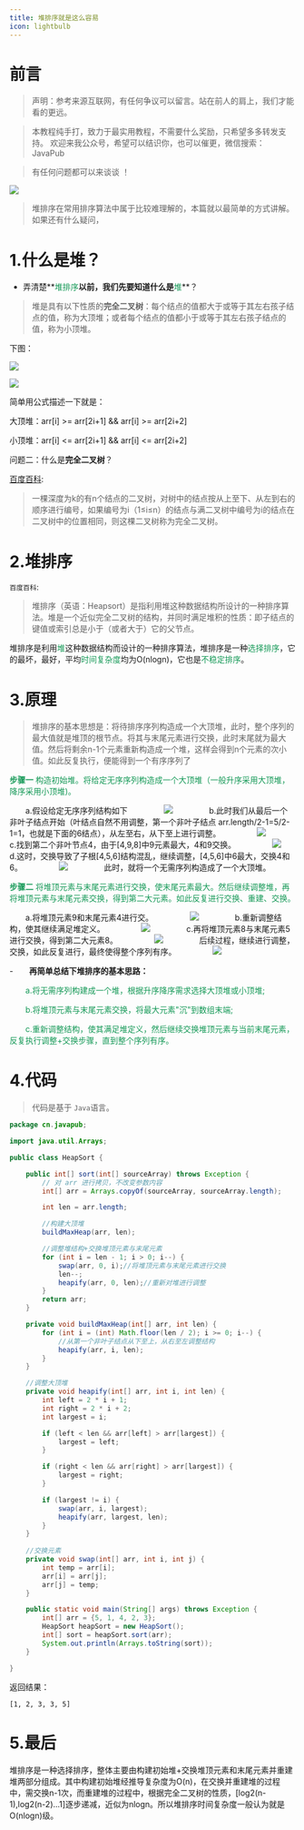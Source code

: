 ```yaml
---
title: 堆排序就是这么容易
icon: lightbulb
---
```





# 前言


> 声明：参考来源互联网，有任何争议可以留言。站在前人的肩上，我们才能看的更远。

> 本教程纯手打，致力于最实用教程，不需要什么奖励，只希望多多转发支持。
> 欢迎来我公众号，希望可以结识你，也可以催更，微信搜索：JavaPub

> 有任何问题都可以来谈谈 ！

![](https://img-blog.csdnimg.cn/20200616161009430.jpg)

> 堆排序在常用排序算法中属于比较难理解的，本篇就以最简单的方式讲解。如果还有什么疑问，

# 1.什么是堆？

- 弄清楚**<font color=#159957>堆排序</font>**以前，我们先要知道什么是**<font color=#159957>堆</font>**？

> 堆是具有以下性质的**完全二叉树**：每个结点的值都大于或等于其左右孩子结点的值，称为大顶堆；或者每个结点的值都小于或等于其左右孩子结点的值，称为小顶堆。



下图：

![](https://img-blog.csdnimg.cn/20201229215818715.png)


![](https://img-blog.csdnimg.cn/20201229215855672.png)

简单用公式描述一下就是：

大顶堆：arr[i] >= arr[2i+1] && arr[i] >= arr[2i+2]  

小顶堆：arr[i] <= arr[2i+1] && arr[i] <= arr[2i+2]  



问题二：什么是**完全二叉树**？



[百度百科](https://baike.baidu.com/item/%E5%AE%8C%E5%85%A8%E4%BA%8C%E5%8F%89%E6%A0%91/7773232?fr=aladdin):

> 一棵深度为k的有n个结点的二叉树，对树中的结点按从上至下、从左到右的顺序进行编号，如果编号为i（1≤i≤n）的结点与满二叉树中编号为i的结点在二叉树中的位置相同，则这棵二叉树称为完全二叉树。



# 2.堆排序

`百度百科`:

> 堆排序（英语：Heapsort）是指利用堆这种数据结构所设计的一种排序算法。堆是一个近似完全二叉树的结构，并同时满足堆积的性质：即子结点的键值或索引总是小于（或者大于）它的父节点。



堆排序是利用<font color=#159957>堆</font>这种数据结构而设计的一种排序算法，堆排序是一种<font color=#159957>选择排序</font>，它的最坏，最好，平均<font color=#159957>时间复杂度</font>均为O(nlogn)，它也是<font color=#159957>不稳定排序</font>。




# 3.原理

> 堆排序的基本思想是：将待排序序列构造成一个大顶堆，此时，整个序列的最大值就是堆顶的根节点。将其与末尾元素进行交换，此时末尾就为最大值。然后将剩余n-1个元素重新构造成一个堆，这样会得到n个元素的次小值。如此反复执行，便能得到一个有序序列了



<font color=#159957>**步骤一** 构造初始堆。将给定无序序列构造成一个大顶堆（一般升序采用大顶堆，降序采用小顶堆)。</font>

　　a.假设给定无序序列结构如下
　　
　　![](https://img-blog.csdnimg.cn/202012292151123.png)
　　
　　b.此时我们从最后一个非叶子结点开始（叶结点自然不用调整，第一个非叶子结点 arr.length/2-1=5/2-1=1，也就是下面的6结点），从左至右，从下至上进行调整。
　　
　　![](https://img-blog.csdnimg.cn/20201229215128840.png)
　　
　　c.找到第二个非叶节点4，由于[4,9,8]中9元素最大，4和9交换。
　　
　　![](https://img-blog.csdnimg.cn/20201229215143258.png)
　　
　　d.这时，交换导致了子根[4,5,6]结构混乱，继续调整，[4,5,6]中6最大，交换4和6。
　　
　　![](https://img-blog.csdnimg.cn/20201229215155744.png)
　　
　　此时，就将一个无需序列构造成了一个大顶堆。
　　

<font color=#159957>**步骤二** 将堆顶元素与末尾元素进行交换，使末尾元素最大。然后继续调整堆，再将堆顶元素与末尾元素交换，得到第二大元素。如此反复进行交换、重建、交换。</font>

　　a.将堆顶元素9和末尾元素4进行交。
　　
　　![](https://img-blog.csdnimg.cn/20201229215210365.png)
　　
　　b.重新调整结构，使其继续满足堆定义。
　　
　　![](https://img-blog.csdnimg.cn/20201229215223888.png)
　　
　　c.再将堆顶元素8与末尾元素5进行交换，得到第二大元素8。
　　
　　![](https://img-blog.csdnimg.cn/20201229215235640.png)
　　
　　后续过程，继续进行调整，交换，如此反复进行，最终使得整个序列有序。
　　
　　![](https://img-blog.csdnimg.cn/20201229215247591.png)
　　
　　
　　
　　

-　　**再简单总结下堆排序的基本思路：**


　　<font color=#159957>a.将无需序列构建成一个堆，根据升序降序需求选择大顶堆或小顶堆;</font>

　　<font color=#159957>b.将堆顶元素与末尾元素交换，将最大元素"沉"到数组末端;</font>

　　<font color=#159957>c.重新调整结构，使其满足堆定义，然后继续交换堆顶元素与当前末尾元素，反复执行调整+交换步骤，直到整个序列有序。</font>




# 4.代码

> 代码是基于 `Java`语言。

```java
package cn.javapub;

import java.util.Arrays;

public class HeapSort {

    public int[] sort(int[] sourceArray) throws Exception {
        // 对 arr 进行拷贝，不改变参数内容
        int[] arr = Arrays.copyOf(sourceArray, sourceArray.length);

        int len = arr.length;

        //构建大顶堆
        buildMaxHeap(arr, len);

        //调整堆结构+交换堆顶元素与末尾元素
        for (int i = len - 1; i > 0; i--) {
            swap(arr, 0, i);//将堆顶元素与末尾元素进行交换
            len--;
            heapify(arr, 0, len);//重新对堆进行调整
        }
        return arr;
    }

    private void buildMaxHeap(int[] arr, int len) {
        for (int i = (int) Math.floor(len / 2); i >= 0; i--) {
            //从第一个非叶子结点从下至上，从右至左调整结构
            heapify(arr, i, len);
        }
    }

    //调整大顶堆
    private void heapify(int[] arr, int i, int len) {
        int left = 2 * i + 1;
        int right = 2 * i + 2;
        int largest = i;

        if (left < len && arr[left] > arr[largest]) {
            largest = left;
        }

        if (right < len && arr[right] > arr[largest]) {
            largest = right;
        }

        if (largest != i) {
            swap(arr, i, largest);
            heapify(arr, largest, len);
        }
    }
    
    //交换元素
    private void swap(int[] arr, int i, int j) {
        int temp = arr[i];
        arr[i] = arr[j];
        arr[j] = temp;
    }

    public static void main(String[] args) throws Exception {
        int[] arr = {5, 1, 4, 2, 3};
        HeapSort heapSort = new HeapSort();
        int[] sort = heapSort.sort(arr);
        System.out.println(Arrays.toString(sort));
    }

}
```



返回结果：
```
[1, 2, 3, 3, 5]
```

# 5.最后

​		堆排序是一种选择排序，整体主要由构建初始堆+交换堆顶元素和末尾元素并重建堆两部分组成。其中构建初始堆经推导复杂度为O(n)，在交换并重建堆的过程中，需交换n-1次，而重建堆的过程中，根据完全二叉树的性质，[log2(n-1),log2(n-2)...1]逐步递减，近似为nlogn。所以堆排序时间复杂度一般认为就是O(nlogn)级。

